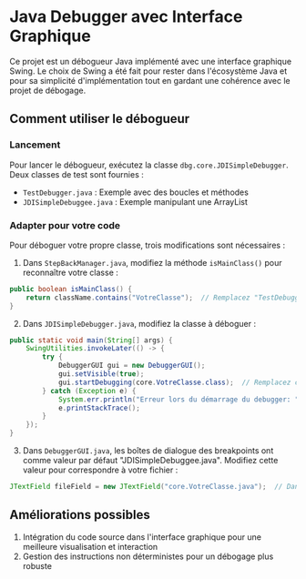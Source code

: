 # Java Debugger avec Interface Graphique

Ce projet est un débogueur Java implémenté avec une interface graphique Swing. Le choix de Swing a été fait pour rester dans l'écosystème Java et pour sa simplicité d'implémentation tout en gardant une cohérence avec le projet de débogage.

## Comment utiliser le débogueur

### Lancement
Pour lancer le débogueur, exécutez la classe `dbg.core.JDISimpleDebugger`. Deux classes de test sont fournies :
- `TestDebugger.java` : Exemple avec des boucles et méthodes
- `JDISimpleDebuggee.java` : Exemple manipulant une ArrayList

### Adapter pour votre code
Pour déboguer votre propre classe, trois modifications sont nécessaires :

1. Dans `StepBackManager.java`, modifiez la méthode `isMainClass()` pour reconnaître votre classe :
```java
public boolean isMainClass() {
    return className.contains("VotreClasse");  // Remplacez "TestDebugger"
}
```

2. Dans `JDISimpleDebugger.java`, modifiez la classe à déboguer :
```java
public static void main(String[] args) {
    SwingUtilities.invokeLater(() -> {
        try {
            DebuggerGUI gui = new DebuggerGUI();
            gui.setVisible(true);
            gui.startDebugging(core.VotreClasse.class);  // Remplacez core.TestDebugger.class
        } catch (Exception e) {
            System.err.println("Erreur lors du démarrage du debugger: " + e.getMessage());
            e.printStackTrace();
        }
    });
}
```

3. Dans `DebuggerGUI.java`, les boîtes de dialogue des breakpoints ont comme valeur par défaut "JDISimpleDebuggee.java". Modifiez cette valeur pour correspondre à votre fichier :
```java
JTextField fileField = new JTextField("core.VotreClasse.java");  // Dans les méthodes showBreakpointDialog et showBreakOnCountDialog
```

## Améliorations possibles

1. Intégration du code source dans l'interface graphique pour une meilleure visualisation et interaction
2. Gestion des instructions non déterministes pour un débogage plus robuste